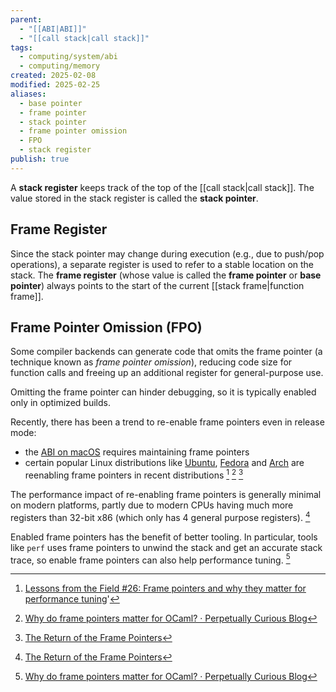 ```yaml
---
parent:
  - "[[ABI|ABI]]"
  - "[[call stack|call stack]]"
tags:
  - computing/system/abi
  - computing/memory
created: 2025-02-08
modified: 2025-02-25
aliases:
  - base pointer
  - frame pointer
  - stack pointer
  - frame pointer omission
  - FPO
  - stack register
publish: true
---
```

A **stack register** keeps track of the top of the [[call stack|call stack]]. The value stored in the stack register is called the **stack pointer**.

## Frame Register
Since the stack pointer may change during execution (e.g., due to push/pop operations), a separate register is used to refer to a stable location on the stack. The **frame register** (whose value is called the **frame pointer** or **base pointer**) always points to the start of the current [[stack frame|function frame]].

## Frame Pointer Omission (FPO)
Some compiler backends can generate code that omits the frame pointer (a technique known as _frame pointer omission_), reducing code size for function calls and freeing up an additional register for general-purpose use.

Omitting the frame pointer can hinder debugging, so it is typically enabled only in optimized builds.

Recently, there has been a trend to re-enable frame pointers even in release mode:
- the [ABI on macOS](https://developer.apple.com/documentation/xcode/writing-arm64-code-for-apple-platforms) requires maintaining frame pointers
- certain popular Linux distributions like [Ubuntu](https://ubuntu.com/blog/ubuntu-performance-engineering-with-frame-pointers-by-default), [Fedora](https://pagure.io/fesco/issue/2923) and [Arch](https://gitlab.archlinux.org/archlinux/rfcs/-/merge_requests/26) are reenabling frame pointers in recent distributions [^1] [^2] [^3]

The performance impact of re-enabling frame pointers is generally minimal on modern platforms, partly due to modern CPUs having much more registers than 32-bit x86 (which only has 4 general purpose registers). [^3]

Enabled frame pointers has the benefit of better tooling. In particular, tools like `perf` uses frame pointers to unwind the stack and get an accurate stack trace, so enable frame pointers can also help performance tuning. [^2]

[^1]: [Lessons from the Field #26: Frame pointers and why they matter for performance tuning](https://community.ibm.com/community/user/wasdevops/blogs/kevin-grigorenko1/2023/02/21/lessons-from-the-field-26-frame-pointers-and-why-t)'
[^2]: [Why do frame pointers matter for OCaml? · Perpetually Curious Blog](https://lambdafoo.com/posts/2025-02-24-ocaml-frame-pointers.html)
[^3]: [The Return of the Frame Pointers](https://www.brendangregg.com/blog/2024-03-17/the-return-of-the-frame-pointers.html)